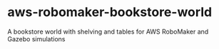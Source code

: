 # aws-robomaker-bookstore-world
A bookstore world with shelving and tables for AWS RoboMaker and Gazebo simulations
